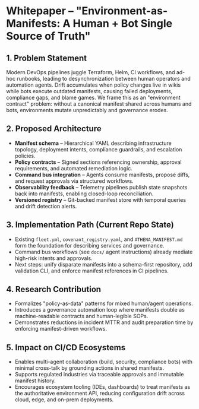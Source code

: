 # Whitepaper – "Environment-as-Manifests: A Human + Bot Single Source of Truth"

## 1. Problem Statement
Modern DevOps pipelines juggle Terraform, Helm, CI workflows, and ad-hoc runbooks, leading to desynchronization between human operators and automation agents. Drift accumulates when policy changes live in wikis while bots execute outdated manifests, causing failed deployments, compliance gaps, and blame games. We frame this as an "environment contract" problem: without a canonical manifest shared across humans and bots, environments mutate unpredictably and governance erodes.

## 2. Proposed Architecture
- **Manifest schema** – Hierarchical YAML describing infrastructure topology, deployment intents, compliance guardrails, and escalation policies.
- **Policy contracts** – Signed sections referencing ownership, approval requirements, and automated remediation logic.
- **Command bus integration** – Agents consume manifests, propose diffs, and request approvals via structured workflows.
- **Observability feedback** – Telemetry pipelines publish state snapshots back into manifests, enabling closed-loop reconciliation.
- **Versioned registry** – Git-backed manifest store with temporal queries and drift detection alerts.

## 3. Implementation Path (Current Repo State)
- Existing `fleet.yml`, `covenant_registry.yaml`, and `ATHENA_MANIFEST.md` form the foundation for describing services and governance.
- Command bus workflows (see `docs/` agent instructions) already mediate high-risk intents and approvals.
- Next steps: unify disparate manifests into a schema-first repository, add validation CLI, and enforce manifest references in CI pipelines.

## 4. Research Contribution
- Formalizes "policy-as-data" patterns for mixed human/agent operations.
- Introduces a governance automation loop where manifests double as machine-readable contracts and human-legible SOPs.
- Demonstrates reductions in incident MTTR and audit preparation time by enforcing manifest-driven workflows.

## 5. Impact on CI/CD Ecosystems
- Enables multi-agent collaboration (build, security, compliance bots) with minimal cross-talk by grounding actions in shared manifests.
- Supports regulated industries via traceable approvals and immutable manifest history.
- Encourages ecosystem tooling (IDEs, dashboards) to treat manifests as the authoritative environment API, reducing configuration drift across cloud, edge, and on-prem deployments.
